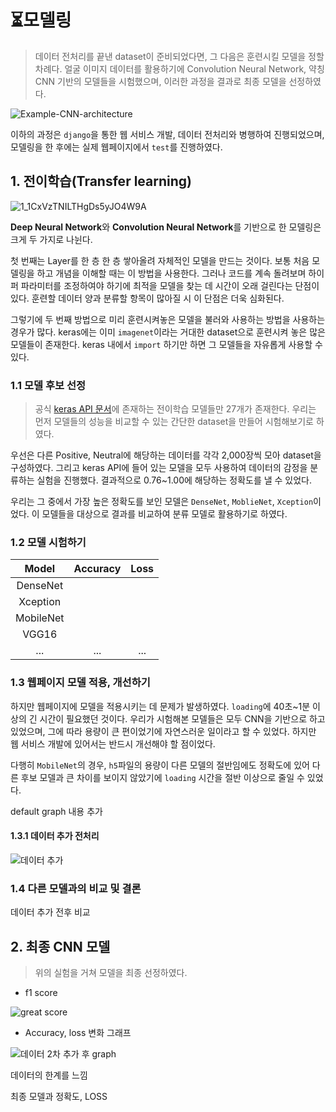 # :hourglass_flowing_sand:모델링

> 데이터 전처리를 끝낸 dataset이 준비되었다면, 그 다음은 훈련시킬 모델을 정할 차례다. 얼굴 이미지 데이터를 활용하기에 Convolution Neural Network, 약칭 CNN 기반의 모델들을 시험했으며, 이러한 과정을 결과로 최종 모델을 선정하였다. 

![Example-CNN-architecture](https://user-images.githubusercontent.com/58945760/88549724-a1994800-d05b-11ea-9d49-73f884a88302.png)



 이하의 과정은 `django`을 통한 웹 서비스 개발, 데이터 전처리와 병행하여 진행되었으며, 모델링을 한 후에는 실제 웹페이지에서 `test`를 진행하였다.  



## 1. 전이학습(Transfer learning)

![1_1CxVzTNILTHgDs5yJO4W9A](https://user-images.githubusercontent.com/58945760/88550116-1ec4bd00-d05c-11ea-964f-6e868ef8f008.png)



**Deep Neural Network**와 **Convolution Neural Network**를 기반으로 한 모델링은 크게 두 가지로 나뉜다. 

 첫 번째는 Layer를 한 층 한 층 쌓아올려 자체적인 모델을 만드는 것이다. 보통 처음 모델링을 하고 개념을 이해할 때는 이 방법을 사용한다. 그러나 코드를 계속 돌려보며 하이퍼 파라미터를 조정하여야 하기에 최적을 모델을 찾는 데 시간이 오래 걸린다는 단점이 있다. 훈련할 데이터 양과 분류할 항목이 많아질 시 이 단점은 더욱 심화된다.  

 그렇기에 두 번째 방법으로 미리 훈련시켜놓은 모델을 불러와 사용하는 방법을 사용하는 경우가 많다. keras에는 이미 `imagenet`이라는 거대한 dataset으로 훈련시켜 놓은 많은 모델들이 존재한다. keras 내에서 `import` 하기만 하면 그 모델들을 자유롭게 사용할 수 있다.  

  

### 1.1 모델 후보 선정

> 공식 [keras API 문서](https://keras.io/api/applications/)에 존재하는 전이학습 모델들만 27개가 존재한다. 우리는 먼저 모델들의 성능을 비교할 수 있는 간단한 dataset을 만들어 시험해보기로 하였다. 

우선은 다른 Positive, Neutral에 해당하는 데이터를 각각 2,000장씩 모아 dataset을 구성하였다. 그리고 keras API에 들어 있는 모델을 모두 사용하여 데이터의 감정을 분류하는 실험을 진행했다. 결과적으로 0.76~1.00에 해당하는 정확도를 낼 수 있었다. 

우리는 그 중에서 가장 높은 정확도를 보인 모델은 `DenseNet`, `MoblieNet`, `Xception`이었다. 이 모델들을 대상으로 결과를 비교하여 분류 모델로 활용하기로 하였다. 



### 1.2  모델 시험하기

|   Model   | Accuracy | Loss |
| :-------: | :------: | :--: |
| DenseNet  |          |      |
| Xception  |          |      |
| MobileNet |          |      |
|   VGG16   |          |      |
|    ...    |   ...    | ...  |



### 1.3 웹페이지 모델 적용, 개선하기

하지만 웹페이지에 모델을 적용시키는 데 문제가 발생하였다. `loading`에 40초~1분 이상의 긴 시간이 필요했던 것이다. 우리가 시험해본 모델들은 모두 CNN을 기반으로 하고 있었으며, 그에 따라 용량이 큰 편이었기에 자연스러운 일이라고 할 수 있었다. 하지만 웹 서비스 개발에 있어서는 반드시 개선해야 할 점이었다. 

다행히 `MobileNet`의 경우, `h5`파일의 용량이 다른 모델의 절반임에도 정확도에 있어 다른 후보 모델과 큰 차이를 보이지 않았기에 `loading` 시간을 절반 이상으로 줄일 수 있었다. 

default graph 내용 추가



#### 1.3.1 데이터 추가 전처리

![데이터 추가](https://user-images.githubusercontent.com/58945760/89427140-e026b500-d775-11ea-9a15-8f4246caa091.PNG)



### 1.4 다른 모델과의 비교 및 결론

데이터  추가 전후 비교



## 2. 최종 CNN 모델

> 위의 실험을 거쳐 모델을 최종 선정하였다. 

- f1 score 

![great score](https://user-images.githubusercontent.com/58945760/89898306-6ed67e80-dc1b-11ea-92d0-d5e5d3cf2aae.PNG)

- Accuracy, loss 변화 그래프

![데이터 2차 추가 후 graph](https://user-images.githubusercontent.com/58945760/89898248-56666400-dc1b-11ea-86e2-641e30628d75.PNG)

데이터의 한계를 느낌

최종 모델과 정확도, LOSS



